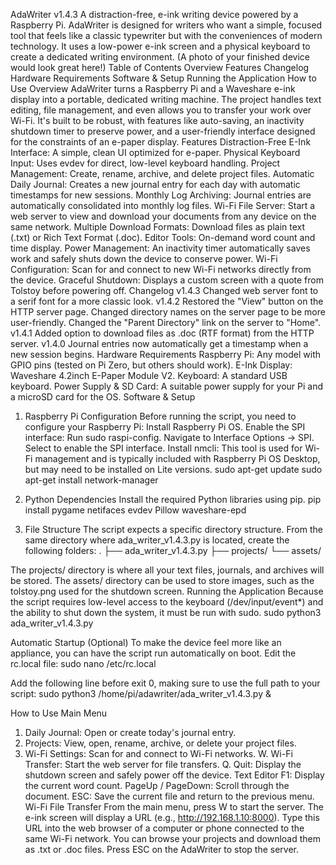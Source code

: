 AdaWriter v1.4.3
A distraction-free, e-ink writing device powered by a Raspberry Pi. AdaWriter is designed for writers who want a simple, focused tool that feels like a classic typewriter but with the conveniences of modern technology. It uses a low-power e-ink screen and a physical keyboard to create a dedicated writing environment.
(A photo of your finished device would look great here!)
Table of Contents
Overview
Features
Changelog
Hardware Requirements
Software & Setup
Running the Application
How to Use
Overview
AdaWriter turns a Raspberry Pi and a Waveshare e-ink display into a portable, dedicated writing machine. The project handles text editing, file management, and even allows you to transfer your work over Wi-Fi. It's built to be robust, with features like auto-saving, an inactivity shutdown timer to preserve power, and a user-friendly interface designed for the constraints of an e-paper display.
Features
Distraction-Free E-Ink Interface: A simple, clean UI optimized for e-paper.
Physical Keyboard Input: Uses evdev for direct, low-level keyboard handling.
Project Management: Create, rename, archive, and delete project files.
Automatic Daily Journal: Creates a new journal entry for each day with automatic timestamps for new sessions.
Monthly Log Archiving: Journal entries are automatically consolidated into monthly log files.
Wi-Fi File Server: Start a web server to view and download your documents from any device on the same network.
Multiple Download Formats: Download files as plain text (.txt) or Rich Text Format (.doc).
Editor Tools: On-demand word count and time display.
Power Management: An inactivity timer automatically saves work and safely shuts down the device to conserve power.
Wi-Fi Configuration: Scan for and connect to new Wi-Fi networks directly from the device.
Graceful Shutdown: Displays a custom screen with a quote from Tolstoy before powering off.
Changelog
v1.4.3
Changed web server font to a serif font for a more classic look.
v1.4.2
Restored the "View" button on the HTTP server page.
Changed directory names on the server page to be more user-friendly.
Changed the "Parent Directory" link on the server to "Home".
v1.4.1
Added option to download files as .doc (RTF format) from the HTTP server.
v1.4.0
Journal entries now automatically get a timestamp when a new session begins.
Hardware Requirements
Raspberry Pi: Any model with GPIO pins (tested on Pi Zero, but others should work).
E-Ink Display: Waveshare 4.2inch E-Paper Module V2.
Keyboard: A standard USB keyboard.
Power Supply & SD Card: A suitable power supply for your Pi and a microSD card for the OS.
Software & Setup
1. Raspberry Pi Configuration
Before running the script, you need to configure your Raspberry Pi:
Install Raspberry Pi OS.
Enable the SPI interface:
Run sudo raspi-config.
Navigate to Interface Options -> SPI.
Select <Yes> to enable the SPI interface.
Install nmcli: This tool is used for Wi-Fi management and is typically included with Raspberry Pi OS Desktop, but may need to be installed on Lite versions.
sudo apt-get update
sudo apt-get install network-manager


2. Python Dependencies
Install the required Python libraries using pip.
pip install pygame netifaces evdev Pillow waveshare-epd


3. File Structure
The script expects a specific directory structure. From the same directory where ada_writer_v1.4.3.py is located, create the following folders:
.
├── ada_writer_v1.4.3.py
├── projects/
└── assets/


The projects/ directory is where all your text files, journals, and archives will be stored.
The assets/ directory can be used to store images, such as the tolstoy.png used for the shutdown screen.
Running the Application
Because the script requires low-level access to the keyboard (/dev/input/event*) and the ability to shut down the system, it must be run with sudo.
sudo python3 ada_writer_v1.4.3.py


Automatic Startup (Optional)
To make the device feel more like an appliance, you can have the script run automatically on boot. Edit the rc.local file:
sudo nano /etc/rc.local


Add the following line before exit 0, making sure to use the full path to your script:
sudo python3 /home/pi/adawriter/ada_writer_v1.4.3.py &


How to Use
Main Menu
1. Daily Journal: Open or create today's journal entry.
2. Projects: View, open, rename, archive, or delete your project files.
3. Wi-Fi Settings: Scan for and connect to Wi-Fi networks.
W. Wi-Fi Transfer: Start the web server for file transfers.
Q. Quit: Display the shutdown screen and safely power off the device.
Text Editor
F1: Display the current word count.
PageUp / PageDown: Scroll through the document.
ESC: Save the current file and return to the previous menu.
Wi-Fi File Transfer
From the main menu, press W to start the server.
The e-ink screen will display a URL (e.g., http://192.168.1.10:8000).
Type this URL into the web browser of a computer or phone connected to the same Wi-Fi network.
You can browse your projects and download them as .txt or .doc files.
Press ESC on the AdaWriter to stop the server.
